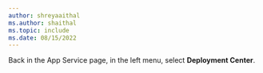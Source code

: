 ```yaml
---
author: shreyaaithal
ms.author: shaithal
ms.topic: include
ms.date: 08/15/2022
---
```


Back in the App Service page, in the left menu, select **Deployment Center**.
